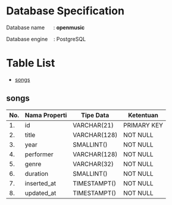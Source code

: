 # Database Specification

Database name &nbsp;&nbsp;&nbsp;&nbsp; : **openmusic**

Database engine &nbsp;&nbsp; : PostgreSQL


# Table List
  - [songs](#songs)

## songs
| No. | Nama Properti | Tipe Data    | Ketentuan   |
|-----|---------------|--------------|-------------|
| 1.  | id            | VARCHAR(21)  | PRIMARY KEY |
| 2.  | title         | VARCHAR(128) | NOT NULL    |
| 3.  | year          | SMALLINT()   | NOT NULL    |
| 4.  | performer     | VARCHAR(128) | NOT NULL    |
| 5.  | genre         | VARCHAR(32)  | NOT NULL    |
| 6.  | duration      | SMALLINT()   | NOT NULL    |
| 7.  | inserted_at   | TIMESTAMPT() | NOT NULL    |
| 8.  | updated_at    | TIMESTAMPT() | NOT NULL    |